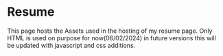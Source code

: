# Resume
This page hosts the Assets used in the hosting of my resume page. Only HTML is used on purpose for now(06/02/2024) in future versions this will be updated with javascript and css additions.

